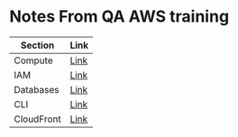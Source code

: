 # Notes From QA AWS training

Section | Link |
---------|----------|
 Compute | [Link](./Compute/) | 
 IAM | [Link](./IAM/) | 
 Databases | [Link](./Database/) | 
 CLI | [Link](./AwsCli/) | 
 CloudFront | [Link](./CloudFront/) | 

